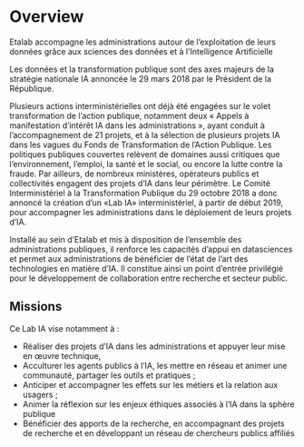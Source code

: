 
# Overview

Etalab accompagne les administrations autour de l’exploitation de leurs données grâce aux sciences des données et à l’Intelligence Artificielle

Les données et la transformation publique sont des axes majeurs de la stratégie nationale IA annoncée le 29 mars 2018 par le Président de la République.

Plusieurs actions interministérielles ont déjà été engagées sur le volet transformation de l’action publique, notamment deux « Appels à manifestation d’intérêt IA dans les administrations », ayant conduit à l’accompagnement de 21 projets, et à la sélection de plusieurs projets IA dans les vagues du Fonds de Transformation de l’Action Publique. Les politiques publiques couvertes relèvent de domaines aussi critiques que l’environnement, l’emploi, la santé et le social, ou encore la lutte contre la fraude. Par ailleurs, de nombreux ministères, opérateurs publics et collectivités engagent des projets d’IA dans leur périmètre.
Le Comité Interministériel à la Transformation Publique du 29 octobre 2018 a donc annoncé la création d’un «Lab IA» interministériel, à partir de début 2019, pour accompagner les administrations dans le déploiement de leurs projets d’IA.

Installé au sein d’Etalab et mis à disposition de l’ensemble des administrations publiques, il renforce les capacités d’appui en datasciences et permet aux administrations de bénéficier de l’état de l’art des technologies en matière d’IA. Il constitue ainsi un point d’entrée privilégié pour le développement de collaboration entre recherche et secteur public.

## Missions

Ce Lab IA vise notamment à :

* Réaliser des projets d’IA dans les administrations et appuyer leur mise en œuvre technique,
* Acculturer les agents publics à l’IA, les mettre en réseau et animer une communauté, partager les outils et pratiques ;
* Anticiper et accompagner les effets sur les métiers et la relation aux usagers ;
* Animer la réflexion sur les enjeux éthiques associés à l’IA dans la sphère publique
* Bénéficier des apports de la recherche, en accompagnant des projets de recherche et en développant un réseau de chercheurs publics affiliés
